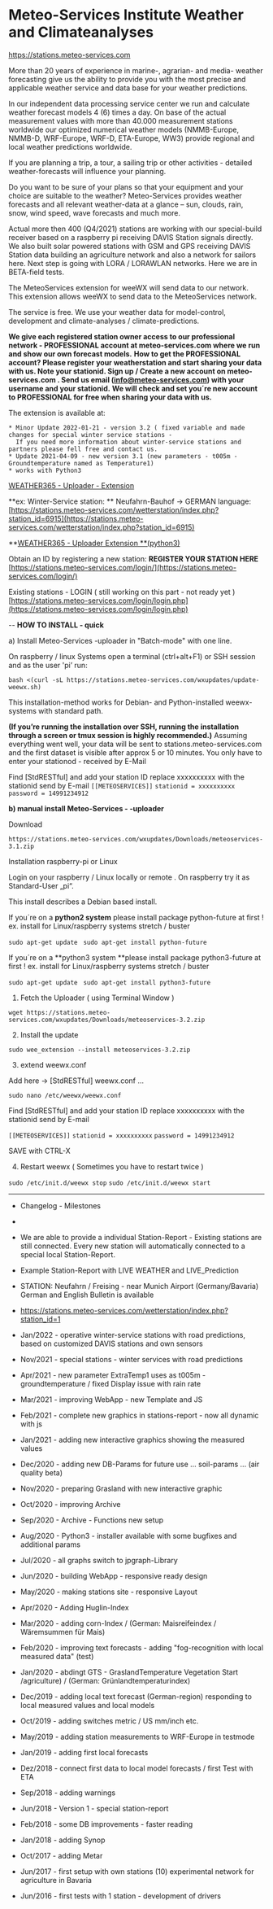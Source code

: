 # Meteo-Services Institute Weather and Climateanalyses

https://stations.meteo-services.com

More than 20 years of experience in marine-, agrarian- and media- weather forecasting give us the ability to provide you with the most precise and applicable weather service and data base for your weather predictions.

In our independent data processing service center we run and calculate weather forecast models 4 (6) times a day. On base of the actual measurement values with more than 40.000 measurement stations worldwide our optimized numerical weather models (NMMB-Europe, NMMB-D, WRF-Europe, WRF-D, ETA-Europe, WW3) provide regional and local weather predictions worldwide. 

If  you are planning a trip, a tour, a sailing trip or other activities - detailed weather-forecasts will influence your planning.

Do you want to be sure of your plans so that your equipment and your choice are suitable to the weather?
Meteo-Services provides weather forecasts and all relevant weather-data at a glance – sun, clouds, rain, snow, wind speed, wave forecasts and much more.

Actual more then 400 (Q4/2021) stations are working with our special-build receiver based on a raspberry pi receiving DAVIS Station signals directly. We also built solar powered stations with GSM and GPS receiving DAVIS Station data building an agriculture network and also a network for sailors here. Next step is going with LORA / LORAWLAN networks. Here we are in BETA-field tests. 

The MeteoServices extension for weeWX will send data to our network. This extension allows weeWX to send data to the MeteoServices network. 

The service is free. We use your weather data for model-control, development and climate-analyses / climate-predictions.  

**We give each registered station owner access to our professional network - PROFESSIONAL account at meteo-services.com where we run and show our own forecast models.**
**How to get the PROFESSIONAL account? Please register your weatherstation and start sharing your data with us. Note your stationid. Sign up / Create a new account on meteo-services.com . Send us email (info@meteo-services.com) with your username and your stationid.**
**We will check and set you´re new account to PROFESSIONAL for free when sharing your data with us.**

The extension is available at:
```
* Minor Update 2022-01-21 - version 3.2 ( fixed variable and made changes for special winter service stations - 
  If you need more information about winter-service stations and partners please fell free and contact us. 
* Update 2021-04-09 - new version 3.1 (new parameters - t005m - Groundtemperature named as Temperature1) 
* works with Python3 
```
[WEATHER365 - Uploader - Extension](https://stations.meteo-services.com/wxupdates/EXTENSION/ ) 

**ex: Winter-Service station: ** Neufahrn-Bauhof -> GERMAN language: [https://stations.meteo-services.com/wetterstation/index.php?station_id=6915](https://stations.meteo-services.com/wetterstation/index.php?station_id=6915)

**[WEATHER365 - Uploader Extension **(python3)](https://stations.meteo-services.com/wxupdates/EXTENSION/)

Obtain an ID by registering a new station:
**REGISTER YOUR STATION HERE**
[https://stations.meteo-services.com/login/](https://stations.meteo-services.com/login/)


Existing stations - LOGIN ( still working on this part - not ready yet )
[https://stations.meteo-services.com/login/login.php](https://stations.meteo-services.com/login/login.php)

--
**HOW TO INSTALL - quick**

a) Install Meteo-Services -uploader in "Batch-mode" with one line.

On raspberry / linux Systems open a terminal (ctrl+alt+F1) or SSH session and as the user 'pi’ run: 

`bash <(curl -sL https://stations.meteo-services.com/wxupdates/update-weewx.sh)`

This installation-method works for Debian- and Python-installed weewx-systems with standard path.

**(If you’re running the installation over SSH, running the installation through a screen or tmux session is highly recommended.)**
Assuming everything went well, your data will be sent to stations.meteo-services.com and the first dataset is visible after approx 5 or 10 minutes.
You only have to enter your stationod - received by E-Mail

Find [StdRESTful] and add your station ID    replace xxxxxxxxxx with the stationid send by E-mail
`[[METEOSERVICES]]`
`stationid = xxxxxxxxxx`
`password = 14991234912`

**b) manual install Meteo-Services - -uploader**

Download

`https://stations.meteo-services.com/wxupdates/Downloads/meteoservices-3.1.zip`

Installation raspberry-pi or Linux

Login on your raspberry / Linux locally or remote . On raspberry try it as Standard-User „pi“.

This install describes a Debian based install.

If you´re on a **python2 system** please install package python-future at first ! 
ex. install for Linux/raspberry systems stretch / buster 

`sudo apt-get update `
`sudo apt-get install python-future`

If you´re on a **python3 system **please install package python3-future at first ! 
ex. install for Linux/raspberry systems stretch / buster 

`sudo apt-get update `
`sudo apt-get install python3-future`

1. Fetch the Uploader ( using Terminal Window )

`wget https://stations.meteo-services.com/wxupdates/Downloads/meteoservices-3.2.zip`

2. Install the update

`sudo wee_extension --install meteoservices-3.2.zip`

3. extend weewx.conf

Add here -> [StdRESTful] weewx.conf …

`sudo nano /etc/weewx/weewx.conf`

Find [StdRESTful] and add your station ID    replace xxxxxxxxxx with the stationid send by E-mail

`[[METEOSERVICES]]`
`stationid = xxxxxxxxxx`
`password = 14991234912`

SAVE with CTRL-X

4. Restart weewx ( Sometimes you have to restart twice )

`sudo /etc/init.d/weewx stop`
`sudo /etc/init.d/weewx start`

----
* Changelog - Milestones

* <Station-Report> 
* We are able to provide a individual Station-Report - Existing stations are still connected. Every new station will automatically connected to a special local Station-Report. 

* Example Station-Report with LIVE WEATHER and LIVE_Prediction 

* STATION: Neufahrn / Freising - near Munich Airport (Germany/Bavaria)  German and English Bulletin is available 
* https://stations.meteo-services.com/wetterstation/index.php?station_id=1   

* Jan/2022 - operative winter-service stations with road predictions, based on customized DAVIS stations and own sensors
* Nov/2021 - special stations - winter services with road predictions
* Apr/2021 - new parameter ExtraTemp1 uses as t005m - groundtemperature / fixed Display issue with rain rate 
* Mar/2021 - improving WebApp - new Template and JS
* Feb/2021 - complete new graphics in stations-report - now all dynamic with js
* Jan/2021 - adding new interactive graphics showing the measured values 
* Dec/2020 - adding new DB-Params for future use ... soil-params ... (air quality beta)
* Nov/2020 - preparing Grasland with new interactive graphic
* Oct/2020 - improving Archive
* Sep/2020 - Archive - Functions new setup
* Aug/2020 - Python3 - installer available with some bugfixes and additional params
* Jul/2020 - all graphs switch to jpgraph-Library
* Jun/2020 - building WebApp - responsive ready design
* May/2020 - making stations site - responsive Layout
* Apr/2020 - Adding Huglin-Index 
* Mar/2020 - adding corn-Index / (German: Maisreifeindex / Wäremsummen für Mais) 
* Feb/2020 - improving text forecasts - adding "fog-recognition with local measured data" (test)
* Jan/2020 - abdingt GTS - GraslandTemperature Vegetation Start /agriculture) / (German: Grünlandtemperaturindex) 
* Dec/2019 - adding local text forecast (German-region) responding to local measured values and local models
* Oct/2019 - adding switches metric / US  mm/inch etc.
* May/2019 - adding station measurements to WRF-Europe in testmode
* Jan/2019 - adding first local forecasts 
* Dez/2018 - connect first data to local model forecasts / first Test with ETA
* Sep/2018 - adding warnings
* Jun/2018 - Version 1 - special station-report
* Feb/2018 - some DB improvements - faster reading
* Jan/2018 - adding Synop 
* Oct/2017 - adding Metar
* Jun/2017 - first setup with own stations (10) experimental network for agriculture in Bavaria
* Jun/2016 - first tests with 1 station - development of drivers

